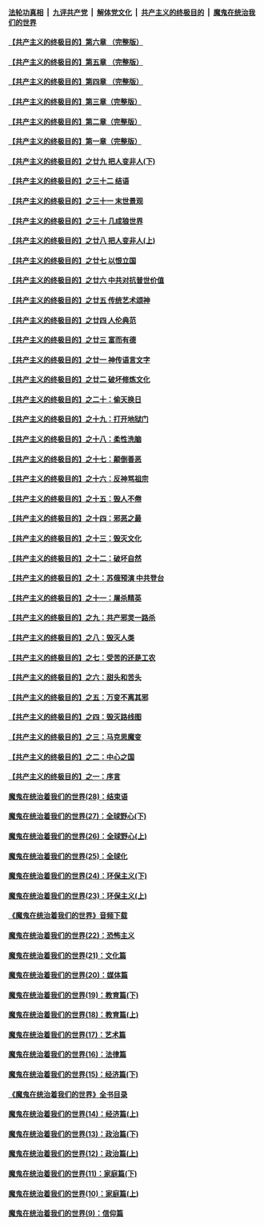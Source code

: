 ####  [法轮功真相](../../../../basic/blob/master/README.md?t=06061431) &nbsp;|&nbsp; [九评共产党](../../../../9ping.md/blob/master/README.md?t=06061431) &nbsp;|&nbsp; [解体党文化](../../../../jtdwh.md/blob/master/README.md?t=06061431)  &nbsp;|&nbsp; [共产主义的终极目的](../../../../gczydzjmd.md/blob/master/README.md?t=06061431) &nbsp;|&nbsp; [魔鬼在统治我们的世界](../../../../mgztzwmdsj.md/blob/master/README.md?t=06061431) 

#### [【共产主义的终极目的】第六章 （完整版）](../pages/nsc422/n11428913.md?t=06061431) 

#### [【共产主义的终极目的】第五章 （完整版）](../pages/nsc422/n11428912.md?t=06061431) 

#### [【共产主义的终极目的】第四章 （完整版）](../pages/nsc422/n11428907.md?t=06061431) 

#### [【共产主义的终极目的】第三章（完整版）](../pages/nsc422/n11428848.md?t=06061431) 

#### [【共产主义的终极目的】第二章（完整版）](../pages/nsc422/n11428831.md?t=06061431) 

#### [【共产主义的终极目的】第一章（完整版）](../pages/nsc422/n11417651.md?t=06061431) 

#### [【共产主义的终极目的】之廿九 把人变非人(下)](../pages/nsc422/n11344140.md?t=06061431) 

#### [【共产主义的终极目的】之三十二 结语](../pages/nsc422/n11360535.md?t=06061431) 

#### [【共产主义的终极目的】之三十一 末世景观](../pages/nsc422/n11351129.md?t=06061431) 

#### [【共产主义的终极目的】之三十 几成狼世界](../pages/nsc422/n11348280.md?t=06061431) 

#### [【共产主义的终极目的】之廿八 把人变非人(上)](../pages/nsc422/n11340492.md?t=06061431) 

#### [【共产主义的终极目的】之廿七 以恨立国](../pages/nsc422/n11336944.md?t=06061431) 

#### [【共产主义的终极目的】之廿六 中共对抗普世价值](../pages/nsc422/n11324785.md?t=06061431) 

#### [【共产主义的终极目的】之廿五 传统艺术颂神](../pages/nsc422/n11296396.md?t=06061431) 

#### [【共产主义的终极目的】之廿四 人伦典范](../pages/nsc422/n11296397.md?t=06061431) 

#### [【共产主义的终极目的】之廿三 富而有德](../pages/nsc422/n11283598.md?t=06061431) 

#### [【共产主义的终极目的】之廿一 神传语言文字](../pages/nsc422/n11263265.md?t=06061431) 

#### [【共产主义的终极目的】之廿二 破坏修炼文化](../pages/nsc422/n11245728.md?t=06061431) 

#### [【共产主义的终极目的】之二十：偷天换日](../pages/nsc422/n11238846.md?t=06061431) 

#### [【共产主义的终极目的】之十九：打开地狱门](../pages/nsc422/n11206376.md?t=06061431) 

#### [【共产主义的终极目的】之十八：柔性洗脑](../pages/nsc422/n11199994.md?t=06061431) 

#### [【共产主义的终极目的】之十七：颠倒善恶](../pages/nsc422/n11179782.md?t=06061431) 

#### [【共产主义的终极目的】之十六：反神骂祖宗](../pages/nsc422/n11166798.md?t=06061431) 

#### [【共产主义的终极目的】之十五：毁人不倦](../pages/nsc422/n11166792.md?t=06061431) 

#### [【共产主义的终极目的】之十四：邪恶之最](../pages/nsc422/n11150249.md?t=06061431) 

#### [【共产主义的终极目的】之十三：毁灭文化](../pages/nsc422/n11135227.md?t=06061431) 

#### [【共产主义的终极目的】之十二：破坏自然](../pages/nsc422/n11135214.md?t=06061431) 

#### [【共产主义的终极目的】之十：苏俄预演 中共登台](../pages/nsc422/n11118424.md?t=06061431) 

#### [【共产主义的终极目的】之十一：屠杀精英](../pages/nsc422/n11118442.md?t=06061431) 

#### [【共产主义的终极目的】之九：共产邪灵一路杀](../pages/nsc422/n11114139.md?t=06061431) 

#### [【共产主义的终极目的】之八：毁灭人类](../pages/nsc422/n11108503.md?t=06061431) 

#### [【共产主义的终极目的】之七：受苦的还是工农](../pages/nsc422/n11101809.md?t=06061431) 

#### [【共产主义的终极目的】之六：甜头和苦头](../pages/nsc422/n11096971.md?t=06061431) 

#### [【共产主义的终极目的】之五：万变不离其邪](../pages/nsc422/n11091285.md?t=06061431) 

#### [【共产主义的终极目的】之四：毁灭路线图](../pages/nsc422/n11086284.md?t=06061431) 

#### [【共产主义的终极目的】之三：马克思魔变](../pages/nsc422/n11061941.md?t=06061431) 

#### [【共产主义的终极目的】之二：中心之国](../pages/nsc422/n11047728.md?t=06061431) 

#### [【共产主义的终极目的】之一：序言](../pages/nsc422/n11086077.md?t=06061431) 

#### [魔鬼在统治着我们的世界(28)：结束语](../pages/nsc422/n10936246.md?t=06061431) 

#### [魔鬼在统治着我们的世界(27)：全球野心(下)](../pages/nsc422/n10928319.md?t=06061431) 

#### [魔鬼在统治着我们的世界(26)：全球野心(上)](../pages/nsc422/n10900318.md?t=06061431) 

#### [魔鬼在统治着我们的世界(25)：全球化](../pages/nsc422/n10788205.md?t=06061431) 

#### [魔鬼在统治着我们的世界(24)：环保主义(下)](../pages/nsc422/n10695307.md?t=06061431) 

#### [魔鬼在统治着我们的世界(23)：环保主义(上)](../pages/nsc422/n10688613.md?t=06061431) 

#### [《魔鬼在统治着我们的世界》音频下载](../pages/nsc422/n10635553.md?t=06061431) 

#### [魔鬼在统治着我们的世界(22)：恐怖主义](../pages/nsc422/n10614727.md?t=06061431) 

#### [魔鬼在统治着我们的世界(21)：文化篇](../pages/nsc422/n10597706.md?t=06061431) 

#### [魔鬼在统治着我们的世界(20)：媒体篇](../pages/nsc422/n10586579.md?t=06061431) 

#### [魔鬼在统治着我们的世界(19)：教育篇(下)](../pages/nsc422/n10564808.md?t=06061431) 

#### [魔鬼在统治着我们的世界(18)：教育篇(上)](../pages/nsc422/n10526970.md?t=06061431) 

#### [魔鬼在统治着我们的世界(17)：艺术篇](../pages/nsc422/n10499093.md?t=06061431) 

#### [魔鬼在统治着我们的世界(16)：法律篇](../pages/nsc422/n10485969.md?t=06061431) 

#### [魔鬼在统治着我们的世界(15)：经济篇(下)](../pages/nsc422/n10469975.md?t=06061431) 

#### [《魔鬼在统治着我们的世界》全书目录](../pages/nsc422/n10464261.md?t=06061431) 

#### [魔鬼在统治着我们的世界(14)：经济篇(上)](../pages/nsc422/n10457370.md?t=06061431) 

#### [魔鬼在统治着我们的世界(13)：政治篇(下)](../pages/nsc422/n10448270.md?t=06061431) 

#### [魔鬼在统治着我们的世界(12)：政治篇(上)](../pages/nsc422/n10444576.md?t=06061431) 

#### [魔鬼在统治着我们的世界(11)：家庭篇(下)](../pages/nsc422/n10440961.md?t=06061431) 

#### [魔鬼在统治着我们的世界(10)：家庭篇(上)](../pages/nsc422/n10435448.md?t=06061431) 

#### [魔鬼在统治着我们的世界(9)：信仰篇](../pages/nsc422/n10432159.md?t=06061431) 

